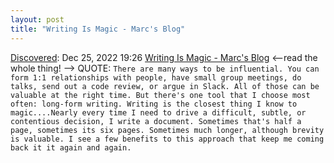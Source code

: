 ```yaml
---
layout: post
title: "Writing Is Magic - Marc's Blog"
---
```

[Discovered](http://rolandtanglao.com/2020/07/29/p1-blogthis-checkvist-list-links-to-blog/): Dec 25, 2022 19:26 [Writing Is Magic - Marc's Blog](https://brooker.co.za/blog/2022/11/08/writing.html) <--read the whole thing! --> QUOTE: `There are many ways to be influential. You can form 1:1 relationships with people, have small group meetings, do talks, send out a code review, or argue in Slack. All of those can be valuable at the right time. But there's one tool that I choose most often: long-form writing. Writing is the closest thing I know to magic....Nearly every time I need to drive a difficult, subtle, or contentious decision, I write a document. Sometimes that's half a page, sometimes its six pages. Sometimes much longer, although brevity is valuable. I see a few benefits to this approach that keep me coming back it it again and again.`
